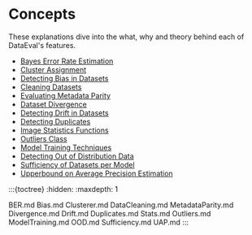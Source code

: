 Concepts
========

These explanations dive into the what, why and theory behind each of DataEval's features.

- [Bayes Error Rate Estimation](BER.md)
- [Cluster Assignment](Clusterer.md)
- [Detecting Bias in Datasets](Bias.md)
- [Cleaning Datasets](DataCleaning.md)
- [Evaluating Metadata Parity](MetadataParity.md)
- [Dataset Divergence](Divergence.md)
- [Detecting Drift in Datasets](Drift.md)
- [Detecting Duplicates](Duplicates.md)
- [Image Statistics Functions](Stats.md)
- [Outliers Class](Outliers.md)
- [Model Training Techniques](ModelTraining.md)
- [Detecting Out of Distribution Data](OOD.md)
- [Sufficiency of Datasets per Model](Sufficiency.md)
- [Upperbound on Average Precision Estimation](UAP.md)


:::{toctree}
:hidden:
:maxdepth: 1

BER.md
Bias.md
Clusterer.md
DataCleaning.md
MetadataParity.md
Divergence.md
Drift.md
Duplicates.md
Stats.md
Outliers.md
ModelTraining.md
OOD.md
Sufficiency.md
UAP.md
:::